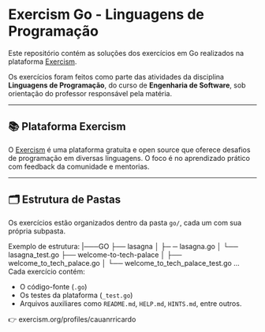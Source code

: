 # Exercism Go - Linguagens de Programação

Este repositório contém as soluções dos exercícios em Go realizados na plataforma [Exercism](https://exercism.org/tracks/go).

Os exercícios foram feitos como parte das atividades da disciplina **Linguagens de Programação**, do curso de **Engenharia de Software**, sob orientação do professor responsável pela matéria.

---

## 📚 Plataforma Exercism

O [Exercism](https://exercism.org) é uma plataforma gratuita e open source que oferece desafios de programação em diversas linguagens. O foco é no aprendizado prático com feedback da comunidade e mentorias.

---

## 🗂️ Estrutura de Pastas

Os exercícios estão organizados dentro da pasta `go/`, cada um com sua própria subpasta.

Exemplo de estrutura:
|───GO
  ├── lasagna
    │   ├─ ─ lasagna.go
    │   └── lasagna_test.go
  ├── welcome-to-tech-palace
    │   ├── welcome_to_tech_palace.go
    │   └── welcome_to_tech_palace_test.go
...
Cada exercício contém:
- O código-fonte (`.go`)
- Os testes da plataforma (`_test.go`)
- Arquivos auxiliares como `README.md`, `HELP.md`, `HINTS.md`, entre outros.

   
👉 exercism.org/profiles/cauanrricardo
